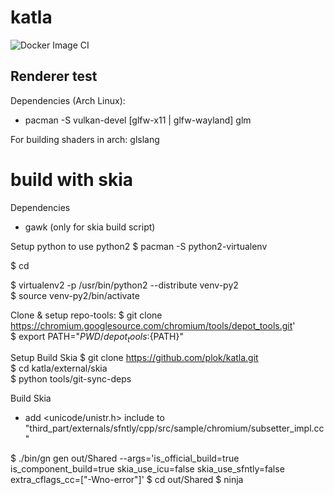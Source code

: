 # katla
![Docker Image CI](https://github.com/plok/katla/workflows/Docker%20Image%20CI/badge.svg)

## Renderer test 

Dependencies (Arch Linux):
- pacman -S vulkan-devel [glfw-x11 | glfw-wayland] glm 

For building shaders in arch: glslang

# build with skia

Dependencies
- gawk (only for skia build script)

Setup python to use python2
$ pacman -S python2-virtualenv

$ cd <your-workspace>

$ virtualenv2 -p /usr/bin/python2 --distribute venv-py2  
$ source venv-py2/bin/activate  

Clone & setup repo-tools:
$ git clone https://chromium.googlesource.com/chromium/tools/depot_tools.git'  
$ export PATH="${PWD}/depot_tools:${PATH}"

Setup Build Skia
$ git clone https://github.com/plok/katla.git  
$ cd katla/external/skia  
$ python tools/git-sync-deps  

Build Skia

- add <unicode/unistr.h> include to "third_part/externals/sfntly/cpp/src/sample/chromium/subsetter_impl.cc"

$ ./bin/gn gen out/Shared --args='is_official_build=true is_component_build=true skia_use_icu=false skia_use_sfntly=false extra_cflags_cc=["-Wno-error"]'
$ cd out/Shared
$ ninja
